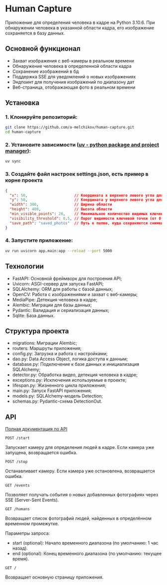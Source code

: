 # Human Capture

Приложение для определения человека в кадре на Python 3.10.6.
При обнаружении человека в указанной области кадра, его изображение сохраняется в базу данных.

## Основной функционал

- Захват изображения с веб-камеры в реальном времени
- Обнаружение человека в определенной области кадра
- Сохранение изображений в бд
- Поддержка SSE для уведомлений о новых изображениях
- Эндпоинт для получения изображений по диапазону дат
- Веб-страница, отображающая фото в реальном времени

## Установка

### 1. Клонируйте репозиторий:

```bash
git clone https://github.com/a-melchikov/human-capture.git
cd human-capture
```

### 2. Установите зависимости ([uv - python package and project manager](https://docs.astral.sh/uv/)):

```bash
uv sync
```

### 3. Создайте файл настроек settings.json, есть пример в корне проекта

```json
{
  "x": 50,                     // Координата x верхнего левого угла для поиска человека
  "y": 50,                     // Координата y верхнего левого угла для поиска человека
  "width": 300,                // Ширина области
  "height": 400,               // Высота области
  "min_visible_points": 20,    // Минимальное количество видимых ключевых точек, чтобы считать человека обнаруженным (максимум 33)
  "visibility_threshold": 0.5, // Порог видимости ключевой точки (от 0 до 1)
  "save_path": "saved_photos"  // Путь к папке, куда сохраняются снимки с обнаруженными людьми
}
```

### 4. Запустите приложение:

```bash
uv run uvicorn app.main:app --reload --port 5000
```

## Технологии

- FastAPI: Основной фреймворк для построения API;
- Uvicorn: ASGI-сервер для запуска FastAPI;
- SQLAlchemy: ORM для работы с базой данных;
- OpenCV: Работа с изображениями и захват с веб-камеры;
- MediaPipe: Детекция человека в кадре;
- Alembic: Миграции для базы данных;
- Pydantic: Валидация и сериализация данных;
- Sqlite: База данных.

## Структура проекта

- migrations: Миграции Alembic;
- routers: Маршруты приложения;
- config.py: Загрузка и работа с настройками;
- dao.py: Data Access Object, логика доступа к данным;
- database.py: Подключение к базе данных и инициализация SQLAlchemy;
- detector.py: Обработка видео, детекция человека в кадре;
- exceptions.py: Исключения используемые в проекте;
- lifespan.py: Жизненного цикла приложения;
- main.py: Запуск FastAPI приложения;
- models.py: SQLAlchemy-модель Detection;
- schemas.py: Pydantic-схема DetectionOut.

## API

[Полная документация по API](http://localhost:5000/docs)

`POST /start`

Запускает камеру для определения людей в кадре. Если камера уже запущена, возвращается ошибка.

`POST /stop`

Останавливает камеру. Если камера уже остановлена, возвращается ошибка.

`GET /events`

Позволяет получать события о новых добавленных фотографиях через SSE (Server-Sent Events).

`GET /humans`

Возвращает список фотографий людей, найденных в определённом временном промежутке.

Параметры запроса:
- start (optional): Начало временного диапазона (по умолчанию: 1 час назад).
- end (optional): Конец временного диапазона (по умолчанию: текущее время).

`GET /`

Возвращает основную страницу приложения.